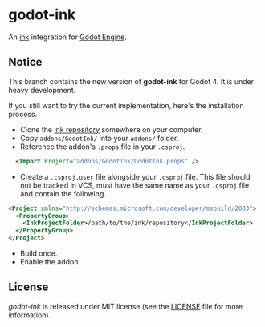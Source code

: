 # godot-ink

An [ink](https://github.com/inkle/ink) integration for [Godot Engine](https://github.com/godotengine/godot).  

## Notice

This branch contains the new version of **godot-ink** for Godot 4. It is under heavy development.  

If you still want to try the current implementation, here's the installation process.

* Clone the [ink repository](https://github.com/inkle/ink) somewhere on your computer.
* Copy `addons/GodotInk/` into your `addons/` folder.
* Reference the addon's `.props` file in your `.csproj`.
```xml
  <Import Project="addons/GodotInk/GodotInk.props" />
```
* Create a `.csproj.user` file alongside your `.csproj` file. This file should not be tracked in VCS, must have the same name as your `.csproj` file and contain the following.
```xml
<Project xmlns="http://schemas.microsoft.com/developer/msbuild/2003">
  <PropertyGroup>
    <InkProjectFolder>/path/to/the/ink/repository</InkProjectFolder>
  </PropertyGroup>
</Project>
```
* Build once.
* Enable the addon.

## License

*godot-ink* is released under MIT license (see the [LICENSE](/LICENSE) file for more information).

